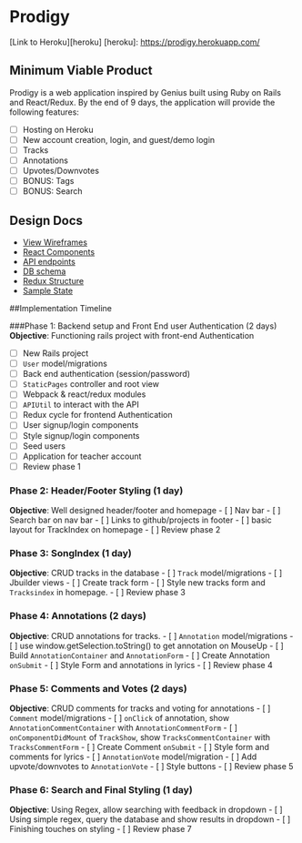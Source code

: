 # Prodigy

[Link to Heroku][heroku]
[heroku]: https://prodigy.herokuapp.com/


## Minimum Viable Product

Prodigy is a web application inspired by Genius built using Ruby on Rails and React/Redux. By the end of 9 days, the application will provide the following features:

- [ ] Hosting on Heroku
- [ ] New account creation, login, and guest/demo login
- [ ] Tracks
- [ ] Annotations
- [ ] Upvotes/Downvotes
- [ ] BONUS: Tags
- [ ] BONUS: Search

## Design Docs


* [View Wireframes][wireframes]
* [React Components][components]
* [API endpoints][api_endpoints]
* [DB schema][schema]
* [Redux Structure][redux_structure]
* [Sample State][sample_state]

[wireframes]: docs/wireframes
[components]: docs/react_components.md
[redux_structure]: docs/redux_structure.md
[sample_state]: docs/sample_state.md
[api_endpoints]: docs/api_endpoints.md
[schema]: docs/schema.md


##Implementation Timeline

###Phase 1: Backend setup and Front End user Authentication (2 days)
**Objective**: Functioning rails project with front-end Authentication
  - [ ] New Rails project
  - [ ] `User` model/migrations
  - [ ] Back end authentication (session/password)
  - [ ] `StaticPages` controller and root view
  - [ ] Webpack & react/redux modules
  - [ ] `APIUtil` to interact with the API
  - [ ] Redux cycle for frontend Authentication
  - [ ] User signup/login components
  - [ ] Style signup/login components
  - [ ] Seed users
  - [ ] Application for teacher account
  - [ ] Review phase 1

  ### Phase 2: Header/Footer Styling (1 day)
  **Objective**: Well designed header/footer and homepage
    - [ ] Nav bar
    - [ ] Search bar on nav bar
    - [ ] Links to github/projects in footer
    - [ ] basic layout for TrackIndex on homepage
    - [ ] Review phase 2

  ### Phase 3: SongIndex (1 day)
  **Objective**: CRUD tracks in the database
    - [ ] `Track` model/migrations
    - [ ] Jbuilder views
    - [ ] Create track form
    - [ ] Style new tracks form and `Tracksindex` in homepage.
    - [ ] Review phase 3

  ### Phase 4: Annotations (2 days)
  **Objective**: CRUD annotations for tracks.
    - [ ] `Annotation` model/migrations
    - [ ] use window.getSelection.toString() to get annotation on MouseUp
    - [ ] Build `AnnotationContainer` and `AnnotationForm`
    - [ ] Create Annotation `onSubmit`
    - [ ] Style Form and annotations in lyrics
    - [ ] Review phase 4

  ### Phase 5: Comments and Votes (2 days)
  **Objective**: CRUD comments for tracks and voting for annotations
    - [ ] `Comment` model/migrations
    - [ ] `onClick` of annotation, show  `AnnotationCommentContainer` with `AnnotationCommentForm`
    - [ ] `onComponentDidMount` of `TrackShow`, show  `TracksCommentContainer` with `TracksCommentForm`
    - [ ] Create Comment `onSubmit`
    - [ ] Style form and comments for lyrics
    - [ ] `AnnotationVote` model/migration
    - [ ] Add upvote/downvotes to `AnnotationVote`
    - [ ] Style buttons
    - [ ] Review phase 5

  ### Phase 6: Search and Final Styling (1 day)
  **Objective**: Using Regex, allow searching with feedback in dropdown
    - [ ] Using simple regex, query the database and show results in dropdown
    - [ ] Finishing touches on styling
    - [ ] Review phase 7
